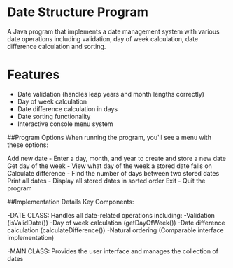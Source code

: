 # Date Structure Program
A Java program that implements a date management system with various date operations including validation, day of week calculation, date difference calculation and sorting.

# Features 
 - Date validation (handles leap years and month lengths correctly)
 - Day of week calculation 
 - Date difference calculation in days
 - Date sorting functionality
 - Interactive console menu system

##Program Options
When running the program, you'll see a menu with these options:

Add new date - Enter a day, month, and year to create and store a new date
Get day of the week - View what day of the week a stored date falls on
Calculate difference - Find the number of days between two stored dates
Print all dates - Display all stored dates in sorted order
Exit - Quit the program

##Implementation Details
Key Components:

-DATE CLASS: Handles all date-related operations including:
  -Validation (isValidDate())
  -Day of week calculation (getDayOfWeek())
  -Date difference calculation (calculateDifference())
  -Natural ordering (Comparable interface implementation)

-MAIN CLASS: Provides the user interface and manages the collection of dates
